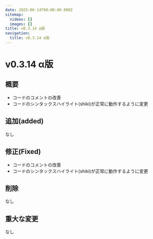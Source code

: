 ```yaml
---
date: 2025-06-14T00:00:00.000Z
sitemap:
  videos: []
  images: []
title: v0.3.14 α版
navigation:
  title: v0.3.14 α版
---
```


# v0.3.14 α版

## 概要
- コードのコメントの改善
- コードのシンタックスハイライト(shiki)が正常に動作するように変更

## 追加(added)
なし

## 修正(Fixed)
- コードのコメントの改善
- コードのシンタックスハイライト(shiki)が正常に動作するように変更

## 削除
なし

## 重大な変更
なし
